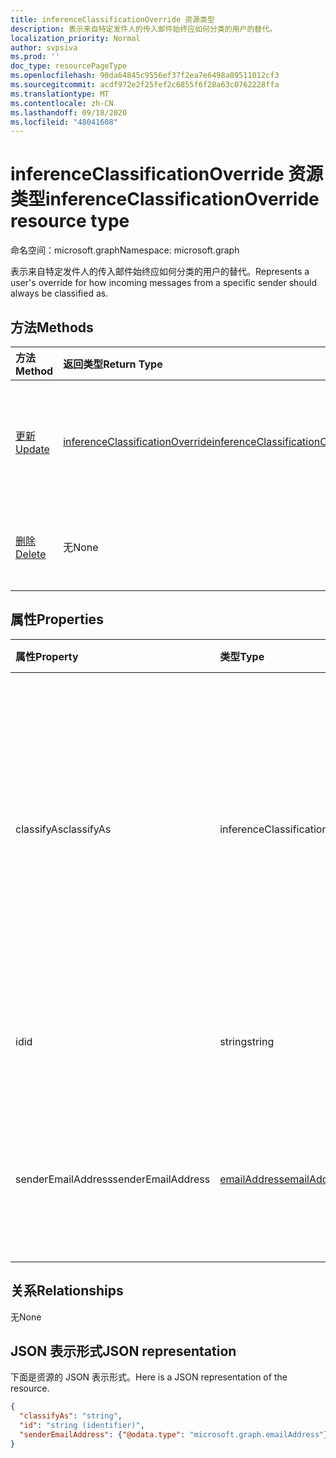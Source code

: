 ```yaml
---
title: inferenceClassificationOverride 资源类型
description: 表示来自特定发件人的传入邮件始终应如何分类的用户的替代。
localization_priority: Normal
author: svpsiva
ms.prod: ''
doc_type: resourcePageType
ms.openlocfilehash: 90da64845c9556ef37f2ea7e6498a89511012cf3
ms.sourcegitcommit: acdf972e2f25fef2c6855f6f28a63c0762228ffa
ms.translationtype: MT
ms.contentlocale: zh-CN
ms.lasthandoff: 09/18/2020
ms.locfileid: "48041608"
---
```

# <a name="inferenceclassificationoverride-resource-type"></a><span data-ttu-id="d5ee5-103">inferenceClassificationOverride 资源类型</span><span class="sxs-lookup"><span data-stu-id="d5ee5-103">inferenceClassificationOverride resource type</span></span>

<span data-ttu-id="d5ee5-104">命名空间：microsoft.graph</span><span class="sxs-lookup"><span data-stu-id="d5ee5-104">Namespace: microsoft.graph</span></span>

<span data-ttu-id="d5ee5-105">表示来自特定发件人的传入邮件始终应如何分类的用户的替代。</span><span class="sxs-lookup"><span data-stu-id="d5ee5-105">Represents a user's override for how incoming messages from a specific sender should always be classified as.</span></span>


## <a name="methods"></a><span data-ttu-id="d5ee5-106">方法</span><span class="sxs-lookup"><span data-stu-id="d5ee5-106">Methods</span></span>

| <span data-ttu-id="d5ee5-107">方法</span><span class="sxs-lookup"><span data-stu-id="d5ee5-107">Method</span></span>           | <span data-ttu-id="d5ee5-108">返回类型</span><span class="sxs-lookup"><span data-stu-id="d5ee5-108">Return Type</span></span>    |<span data-ttu-id="d5ee5-109">说明</span><span class="sxs-lookup"><span data-stu-id="d5ee5-109">Description</span></span>|
|:---------------|:--------|:----------|
|[<span data-ttu-id="d5ee5-110">更新</span><span class="sxs-lookup"><span data-stu-id="d5ee5-110">Update</span></span>](../api/inferenceclassificationoverride-update.md) | [<span data-ttu-id="d5ee5-111">inferenceClassificationOverride</span><span class="sxs-lookup"><span data-stu-id="d5ee5-111">inferenceClassificationOverride</span></span>](inferenceclassificationoverride.md) |<span data-ttu-id="d5ee5-112">按指定内容更改替代的 **ClassifyAs** 字段。</span><span class="sxs-lookup"><span data-stu-id="d5ee5-112">Change the **ClassifyAs** field of an override as specified.</span></span> |
|[<span data-ttu-id="d5ee5-113">删除</span><span class="sxs-lookup"><span data-stu-id="d5ee5-113">Delete</span></span>](../api/inferenceclassificationoverride-delete.md) | <span data-ttu-id="d5ee5-114">无</span><span class="sxs-lookup"><span data-stu-id="d5ee5-114">None</span></span> |<span data-ttu-id="d5ee5-115">删除由其 ID 指定的替代。</span><span class="sxs-lookup"><span data-stu-id="d5ee5-115">Delete an override specified by its ID.</span></span> |

## <a name="properties"></a><span data-ttu-id="d5ee5-116">属性</span><span class="sxs-lookup"><span data-stu-id="d5ee5-116">Properties</span></span>
| <span data-ttu-id="d5ee5-117">属性</span><span class="sxs-lookup"><span data-stu-id="d5ee5-117">Property</span></span>     | <span data-ttu-id="d5ee5-118">类型</span><span class="sxs-lookup"><span data-stu-id="d5ee5-118">Type</span></span>   |<span data-ttu-id="d5ee5-119">说明</span><span class="sxs-lookup"><span data-stu-id="d5ee5-119">Description</span></span>|
|:---------------|:--------|:----------|
|<span data-ttu-id="d5ee5-120">classifyAs</span><span class="sxs-lookup"><span data-stu-id="d5ee5-120">classifyAs</span></span>|<span data-ttu-id="d5ee5-121">inferenceClassificationType</span><span class="sxs-lookup"><span data-stu-id="d5ee5-121">inferenceClassificationType</span></span>| <span data-ttu-id="d5ee5-122">指定来自特定发件人的传入邮件始终应如何分类。</span><span class="sxs-lookup"><span data-stu-id="d5ee5-122">Specifies how incoming messages from a specific sender should always be classified as.</span></span> <span data-ttu-id="d5ee5-123">可能的值为： `focused` 、 `other` 。</span><span class="sxs-lookup"><span data-stu-id="d5ee5-123">The possible values are: `focused`, `other`.</span></span>|
|<span data-ttu-id="d5ee5-124">id</span><span class="sxs-lookup"><span data-stu-id="d5ee5-124">id</span></span>|<span data-ttu-id="d5ee5-125">string</span><span class="sxs-lookup"><span data-stu-id="d5ee5-125">string</span></span>| <span data-ttu-id="d5ee5-p102">替代的唯一标识符。只读。</span><span class="sxs-lookup"><span data-stu-id="d5ee5-p102">The unique identifier of the override. Read-only.</span></span>|
|<span data-ttu-id="d5ee5-128">senderEmailAddress</span><span class="sxs-lookup"><span data-stu-id="d5ee5-128">senderEmailAddress</span></span>|[<span data-ttu-id="d5ee5-129">emailAddress</span><span class="sxs-lookup"><span data-stu-id="d5ee5-129">emailAddress</span></span>](emailaddress.md)|<span data-ttu-id="d5ee5-130">为其创建替代的发件人的电子邮件地址信息。</span><span class="sxs-lookup"><span data-stu-id="d5ee5-130">The email address information of the sender for whom the override is created.</span></span>|

## <a name="relationships"></a><span data-ttu-id="d5ee5-131">关系</span><span class="sxs-lookup"><span data-stu-id="d5ee5-131">Relationships</span></span>
<span data-ttu-id="d5ee5-132">无</span><span class="sxs-lookup"><span data-stu-id="d5ee5-132">None</span></span>


## <a name="json-representation"></a><span data-ttu-id="d5ee5-133">JSON 表示形式</span><span class="sxs-lookup"><span data-stu-id="d5ee5-133">JSON representation</span></span>

<span data-ttu-id="d5ee5-134">下面是资源的 JSON 表示形式。</span><span class="sxs-lookup"><span data-stu-id="d5ee5-134">Here is a JSON representation of the resource.</span></span>

<!-- {
  "blockType": "resource",
  "baseType": "microsoft.graph.entity",
  "optionalProperties": [

  ],
  "@odata.type": "microsoft.graph.inferenceClassificationOverride"
}-->

```json
{
  "classifyAs": "string",
  "id": "string (identifier)",
  "senderEmailAddress": {"@odata.type": "microsoft.graph.emailAddress"}
}

```

<!-- uuid: 8fcb5dbc-d5aa-4681-8e31-b001d5168d79
2015-10-25 14:57:30 UTC -->
<!-- {
  "type": "#page.annotation",
  "description": "inferenceClassificationOverride resource",
  "keywords": "",
  "section": "documentation",
  "tocPath": ""
}-->

